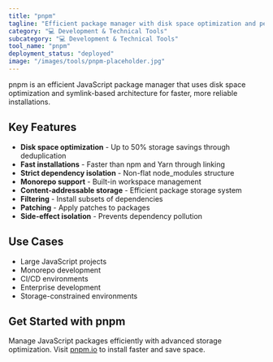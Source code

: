 ```yaml
---
title: "pnpm"
tagline: "Efficient package manager with disk space optimization and performance"
category: "💻 Development & Technical Tools"
subcategory: "💻 Development & Technical Tools"
tool_name: "pnpm"
deployment_status: "deployed"
image: "/images/tools/pnpm-placeholder.jpg"
---
```

pnpm is an efficient JavaScript package manager that uses disk space optimization and symlink-based architecture for faster, more reliable installations.

## Key Features

- **Disk space optimization** - Up to 50% storage savings through deduplication
- **Fast installations** - Faster than npm and Yarn through linking
- **Strict dependency isolation** - Non-flat node_modules structure
- **Monorepo support** - Built-in workspace management
- **Content-addressable storage** - Efficient package storage system
- **Filtering** - Install subsets of dependencies
- **Patching** - Apply patches to packages
- **Side-effect isolation** - Prevents dependency pollution

## Use Cases

- Large JavaScript projects
- Monorepo development
- CI/CD environments
- Enterprise development
- Storage-constrained environments

## Get Started with pnpm

Manage JavaScript packages efficiently with advanced storage optimization. Visit [pnpm.io](https://pnpm.io) to install faster and save space.